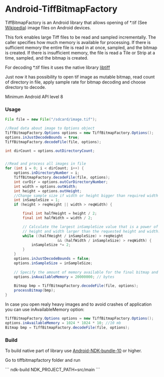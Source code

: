 # Android-TiffBitmapFactory
TiffBitmapFactory is an Android library that allows opening of *.tif (See [Wikipedia](https://en.wikipedia.org/wiki/Tagged_Image_File_Format)) image files on Android devices.

This fork enables large Tiff files to be read and sampled incrementally. The caller specifies how much memory is available for processing. If there is sufficient memory the entire file is read in at once, sampled, and the bitmap is created. If there is insufficient memory, the file is read a Tile or Strip at a time, sampled, and the bitmap is created.

For decoding *.tif files it uses the native library [libtiff](https://github.com/dumganhar/libtiff)

Just now it has possibility to open tif image as mutable bitmap, read count of directory in file, apply sample rate for bitmap decoding and choose directory to decode.

Minimum Android API level 8

### Usage
```Java
File file = new File("/sdcard/image.tif");

//Read data about image to Options object
TiffBitmapFactory.Options options = new TiffBitmapFactory.Options();
options.inJustDecodeBounds = true;
TiffBitmapFactory.decodeFile(file, options);

int dirCount = options.outDirectoryCount;


//Read and process all images in file
for (int i = 0; i < dirCount; i++) {
    options.inDirectoryNumber = i;
    TiffBitmapFactory.decodeFile(file, options);
    int curDir = options.outCurDirectoryNumber;
    int width = options.outWidth;
    int height = options.outHeight;
    //Change sample size if width or height bigger than required width or height
    int inSampleSize = 1;
    if (height > reqHeight || width > reqWidth) {

        final int halfHeight = height / 2;
        final int halfWidth = width / 2;

        // Calculate the largest inSampleSize value that is a power of 2 and keeps both
        // height and width larger than the requested height and width.
        while ((halfHeight / inSampleSize) > reqHeight
                        && (halfWidth / inSampleSize) > reqWidth) {
            inSampleSize *= 2;
        }
    }
    options.inJustDecodeBounds = false;
    options.inSampleSize = inSampleSize;
    
    // Specify the amount of memory available for the final bitmap and temporary storage.
    options.inAvailableMemory = 20000000; // bytes
    
    Bitmap bmp = TiffBitmapFactory.decodeFile(file, options);
    processBitmap(bmp);
}
```

In case you open realy heavy images and to avoid crashes of application you can use inAvailableMemory option:
```Java
TiffBitmapFactory.Options options = new TiffBitmapFactory.Options();
options.inAvailableMemory = 1024 * 1024 * 10; //10 mb
Bitmap bmp = TiffBitmapFactory.decodeFile(file, options);
```

### Build
To build native part of library use [Android-NDK-bundle-10](https://developer.android.com/tools/sdk/ndk/index.html) or higher.
<p>Go to tiffbitmapfactory folder and run</p>
```
ndk-build NDK_PROJECT_PATH=src/main
```


